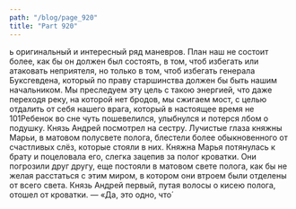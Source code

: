 ```yaml
---
path: "/blog/page_920"
title: "Part 920"
---
```


ь оригинальный и интересный ряд маневров. План наш не состоит более, как бы он должен был состоять, в том, чтоб избегать или атаковать неприятеля, но только в том, чтоб избегать генерала Буксгевдена, который по праву старшинства должен бы быть нашим начальником. Мы преследуем эту цель с такою энергией, что даже переходя реку, на которой нет бродов, мы сжигаем мост, с целью отдалить от себя нашего врага, который в настоящее время не
101Ребенок во сне чуть пошевелился, улыбнулся и потерся лбом о подушку.
Князь Андрей посмотрел на сестру. Лучистые глаза княжны Марьи, в матовом полусвете полога, блестели более обыкновенного от счастливых слёз, которые стояли в них. Княжна Марья потянулась к брату и поцеловала его, слегка зацепив за полог кроватки. Они погрозили друг другу, еще постояли в матовом свете полога, как бы не желая расстаться с этим миром, в котором они втроем были отделены от всего света. Князь Андрей первый, путая волосы о кисею полога, отошел от кроватки. — «Да, это одно, что́

